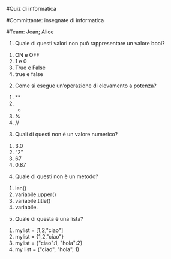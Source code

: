 #Quiz di informatica

#Committante: insegnate di informatica

#Team: Jean; Alice


1) Quale di questi valori non può rappresentare un valore bool?
1.	ON e OFF
2.	1 e 0
3.	True e False
4.	true e false

2) Come si esegue un’operazione di elevamento a potenza? 
1.	**
2.	* 
3.	%
4.	//

3) Quali di questi non è un valore numerico?
1.	3.0
2.	“2”
3.	67
4.	0.87

4) Quale di questi non è un metodo?
1.	len()
2.	variabile.upper()
3.	variabile.title()
4.	variabile.

5) Quale di questa è una lista?
1. mylist = [1,2,"ciao"] 
2. mylist = {1,2,"ciao"}
3. mylist = {"ciao":1, "hola":2}
4. my list = ("ciao", "hola", 1)

 
